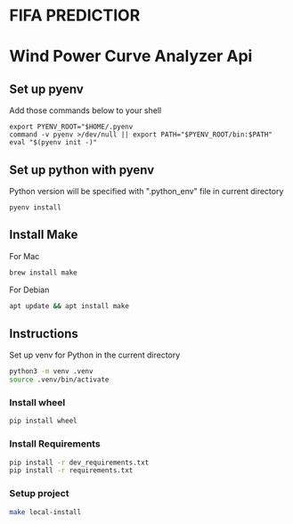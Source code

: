 # FIFA PREDICTIOR

# Wind Power Curve Analyzer Api

## Set up pyenv

Add those commands below to your shell

```
export PYENV_ROOT="$HOME/.pyenv
command -v pyenv >/dev/null || export PATH="$PYENV_ROOT/bin:$PATH"
eval "$(pyenv init -)"
```

## Set up python with pyenv

Python version will be specified with ".python_env" file in current directory

```
pyenv install
```

## Install Make

For Mac

```sh
brew install make
```

For Debian

```sh
apt update && apt install make
```

## Instructions

Set up venv for Python in the current directory

```sh
python3 -m venv .venv
source .venv/bin/activate
```

### Install wheel

```sh
pip install wheel
```

### Install Requirements

```sh
pip install -r dev_requirements.txt
pip install -r requirements.txt
```

### Setup project

```sh
make local-install
```


